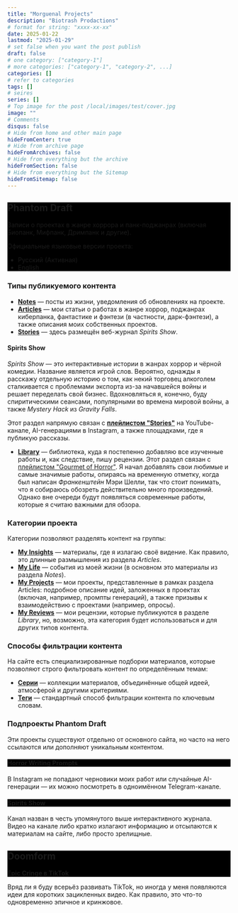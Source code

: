 ```yaml
---
title: "Morguenal Projects"
description: "Biotrash Prodactions"
# format for string: "xxxx-xx-xx"
date: 2025-01-22
lastmod: "2025-01-29"
# set false when you want the post publish
draft: false
# one category: ["category-1"]
# more categories: ["category-1", "category-2", ...]
categories: []
# refer to categories
tags: []
# seires
series: []
# Top image for the post /local/images/test/cover.jpg
image: ""
# Comments
disqus: false
# Hide from home and other main page
hideFromCenter: true
# Hide from archive page
hideFromArchives: false
# Hide from everything but the archive
hideFromSection: false
# Hide from everything but the Sitemap
hideFromSitemap: false
---
```

<div class="castration cover p_relative atcCentral" style="background-image: linear-gradient(black, black), url(/img/cover/default.jpg); background-blend-mode: saturation; background-position-y: 30% !important;">
	<div class="t_center castration base_width p_relative">
		<h2>Phantom Draft</h2>
		<p>Записи о проектах в жанре хоррора и панк-поджанрах (включая Биопанк, Мифпанк, Дримпанк и другие).</p>
		<p>Официальные языковые версии проекта:</p>
		<ul>
			<li>
				Русский (Активная)
			</li>
			<li><a href="/">
				English
			</a></li>
		</ul>
	</div>
</div>

### Типы публикуемого контента

- <a href="/ru/posts/" target="_blank"><strong>Notes</strong></a> — посты из жизни, уведомления об обновлениях на проекте.
- <a href="/ru/articles/" target="_blank"><strong>Articles</strong></a> — мои статьи о работах в жанре хоррор, поджанрах киберпанка, фантастике и фэнтези (в частности, дарк-фэнтези), а также описания моих собственных проектов.
- <a href="/ru/stories/" target="_blank"><strong>Stories</strong></a> — здесь размещён веб-журнал *Spirits Show*.

#### Spirits Show

*Spirits Show* — это интерактивные истории в жанрах хоррор и чёрной комедии. Название является игрой слов. Вероятно, однажды я расскажу отдельную историю о том, как некий торговец алкоголем сталкивается с проблемами экспорта из-за начавшейся войны и решает переделать свой бизнес. Вдохновляться я, конечно, буду спиритическими сеансами, популярными во времена мировой войны, а также *Mystery Hack* из *Gravity Falls*.

Этот раздел напрямую связан с <a href="https://youtube.com/playlist?list=PLRSQ_MvJCAAgpwDfSlsxjm9BasAn61rB0&si=XXDnGKBleC7qy4WO" target="_blank"><strong>плейлистом "Stories"</strong></a> на YouTube-канале, AI-генерациями в Instagram, а также площадками, где я публикую рассказы.

- <a href="/ru/library/" target="_blank"><strong>Library</strong></a> — библиотека, куда я постепенно добавляю все изученные работы и, как следствие, пишу рецензии. Этот раздел связан с <a href="https://youtube.com/playlist?list=PLRSQ_MvJCAAgfE99FrnjgDgLP6NG9AjGC&si=eZ79NL3seBIAhtdq" target="_blank">плейлистом "Gourmet of Horror"</a>. Я начал добавлять свои любимые и самые значимые работы, опираясь на временную отметку, когда был написан *Франкенштейн* Мэри Шелли, так что стоит понимать, что я собираюсь обозреть действительно много произведений. Однако вне очереди будут появляться современные работы, которые я считаю важными для обзора.

### Категории проекта

Категории позволяют разделять контент на группы:

- <a href="/ru/categories/my-insights/" target="_blank"><strong>My Insights</strong></a> — материалы, где я излагаю своё видение. Как правило, это длинные размышления из раздела *Articles*.
- <a href="/ru/categories/my-life/" target="_blank"><strong>My Life</strong></a> — события из моей жизни (в основном это материалы из раздела *Notes*).
- <a href="/ru/categories/my-projects/" target="_blank"><strong>My Projects</strong></a> — мои проекты, представленные в рамках раздела Articles: подробное описание идей, заложенных в проектах (включая, например, промпты генераций), а также призывы к взаимодействию с проектами (например, опросы).
- <a href="/ru/categories/my-reviews/" target="_blank"><strong>My Reviews</strong></a> — мои рецензии, которые публикуются в разделе *Library*, но, возможно, эта категория будет использоваться и для других типов контента.

### Способы фильтрации контента

На сайте есть специализированные подборки материалов, которые позволяют строго фильтровать контент по определённым темам:

- <a href="/ru/series/" target="_blank"><strong>Серии</strong></a> — коллекции материалов, объединённые общей идеей, атмосферой и другими критериями.
- <a href="/ru/tags/" target="_blank"><strong>Теги</strong></a> — стандартный способ фильтрации контента по ключевым словам.

### Подпроекты Phantom Draft

Эти проекты существуют отдельно от основного сайта, но часто на него ссылаются или дополняют уникальным контентом.

<div class="castration cover p_relative atcCentral" style="background-image: linear-gradient(black, black), url(/ru/images/page/about-us/horrorprom.webp); background-blend-mode: saturation; background-position-y: 30% !important;">
	<div class="t_center castration base_width p_relative">
		<h4>Horror Writing Prompts</h4>
		<p>
			<a title="Instagram" rel="nofollow" href="https://www.instagram.com/horrorprom" target="_blank"><i class="fa fa-instagram" aria-hidden="true"></i></a>
			<a title="Telegram" rel="nofollow" href="https://t.me/horrorprom" target="_blank"><i class="fa fa-telegram" aria-hidden="true"></i></a>
		</p>
	</div>
</div>

В Instagram не попадают черновики моих работ или случайные AI-генерации — их можно посмотреть в одноимённом Telegram-канале.

<div class="castration cover p_relative atcCentral" style="background-image: linear-gradient(black, black), url(); background-blend-mode: saturation; background-position-y: 30% !important;">
	<div class="t_center castration base_width p_relative">
		<h4>Spirits Show</h4>
		<p>
			<a title="YouTube" rel="nofollow" href="https://www.youtube.com/@spirits-show" target="_blank"><i class="fa fa-youtube-play" aria-hidden="true"></i></a>
		</p>
	</div>
</div>

Канал назван в честь упомянутого выше интерактивного журнала. Видео на канале либо кратко излагают информацию и отсылаются к материалам на сайте, либо просто зрелищные.

<div class="castration cover p_relative atcCentral" style="background-image: linear-gradient(black, black), url(/ru/images/page/about-us/doomform.webp); background-blend-mode: saturation; background-position-y: 30% !important;">
	<div class="t_center castration base_width p_relative">
		<h2>Doomform</h2>
		<p><a href="" target="_blank"><strong>Epic Cringe в TikTok</strong></a></p>
	</div>
</div>

Вряд ли я буду всерьёз развивать TikTok, но иногда у меня появляются идеи для коротких зацикленных видео. Как правило, это что-то одновременно эпичное и кринжовое.
<!--more-->